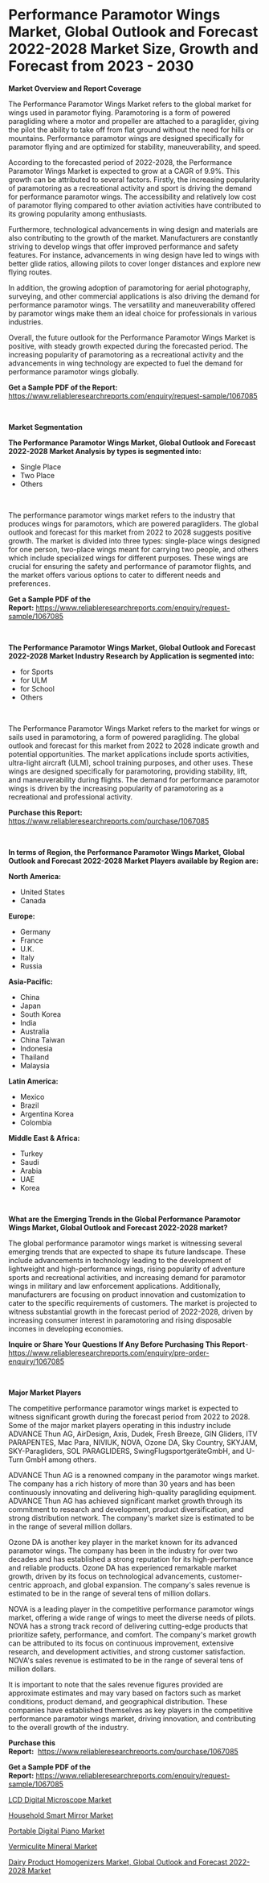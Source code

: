 <p><h1>Performance Paramotor Wings Market, Global Outlook and Forecast 2022-2028 Market Size, Growth and Forecast from 2023 - 2030</h1></p><p><strong>Market Overview and Report Coverage</strong></p>
<p><p>The Performance Paramotor Wings Market refers to the global market for wings used in paramotor flying. Paramotoring is a form of powered paragliding where a motor and propeller are attached to a paraglider, giving the pilot the ability to take off from flat ground without the need for hills or mountains. Performance paramotor wings are designed specifically for paramotor flying and are optimized for stability, maneuverability, and speed.</p><p>According to the forecasted period of 2022-2028, the Performance Paramotor Wings Market is expected to grow at a CAGR of 9.9%. This growth can be attributed to several factors. Firstly, the increasing popularity of paramotoring as a recreational activity and sport is driving the demand for performance paramotor wings. The accessibility and relatively low cost of paramotor flying compared to other aviation activities have contributed to its growing popularity among enthusiasts.</p><p>Furthermore, technological advancements in wing design and materials are also contributing to the growth of the market. Manufacturers are constantly striving to develop wings that offer improved performance and safety features. For instance, advancements in wing design have led to wings with better glide ratios, allowing pilots to cover longer distances and explore new flying routes.</p><p>In addition, the growing adoption of paramotoring for aerial photography, surveying, and other commercial applications is also driving the demand for performance paramotor wings. The versatility and maneuverability offered by paramotor wings make them an ideal choice for professionals in various industries.</p><p>Overall, the future outlook for the Performance Paramotor Wings Market is positive, with steady growth expected during the forecasted period. The increasing popularity of paramotoring as a recreational activity and the advancements in wing technology are expected to fuel the demand for performance paramotor wings globally.</p></p>
<p><strong>Get a Sample PDF of the Report:</strong> <a href="https://www.reliableresearchreports.com/enquiry/request-sample/1067085">https://www.reliableresearchreports.com/enquiry/request-sample/1067085</a></p>
<p>&nbsp;</p>
<p><strong>Market Segmentation</strong></p>
<p><strong>The Performance Paramotor Wings Market, Global Outlook and Forecast 2022-2028 Market Analysis by types is segmented into:</strong></p>
<p><ul><li>Single Place</li><li>Two Place</li><li>Others</li></ul></p>
<p>&nbsp;</p>
<p><p>The performance paramotor wings market refers to the industry that produces wings for paramotors, which are powered paragliders. The global outlook and forecast for this market from 2022 to 2028 suggests positive growth. The market is divided into three types: single-place wings designed for one person, two-place wings meant for carrying two people, and others which include specialized wings for different purposes. These wings are crucial for ensuring the safety and performance of paramotor flights, and the market offers various options to cater to different needs and preferences.</p></p>
<p><strong>Get a Sample PDF of the Report:</strong>&nbsp;<a href="https://www.reliableresearchreports.com/enquiry/request-sample/1067085">https://www.reliableresearchreports.com/enquiry/request-sample/1067085</a></p>
<p>&nbsp;</p>
<p><strong>The Performance Paramotor Wings Market, Global Outlook and Forecast 2022-2028 Market Industry Research by Application is segmented into:</strong></p>
<p><ul><li>for Sports</li><li>for ULM</li><li>for School</li><li>Others</li></ul></p>
<p>&nbsp;</p>
<p><p>The Performance Paramotor Wings Market refers to the market for wings or sails used in paramotoring, a form of powered paragliding. The global outlook and forecast for this market from 2022 to 2028 indicate growth and potential opportunities. The market applications include sports activities, ultra-light aircraft (ULM), school training purposes, and other uses. These wings are designed specifically for paramotoring, providing stability, lift, and maneuverability during flights. The demand for performance paramotor wings is driven by the increasing popularity of paramotoring as a recreational and professional activity.</p></p>
<p><strong>Purchase this Report:</strong>&nbsp; <a href="https://www.reliableresearchreports.com/purchase/1067085">https://www.reliableresearchreports.com/purchase/1067085</a></p>
<p>&nbsp;</p>
<p><strong>In terms of Region, the Performance Paramotor Wings Market, Global Outlook and Forecast 2022-2028 Market Players available by Region are:</strong></p>
<p>
    <p> <strong> North America: </strong>
        <ul>
            <li>United States</li>
            <li>Canada</li>
        </ul>
        </p> 
    <p> <strong> Europe: </strong>
        <ul>
            <li>Germany</li>
            <li>France</li>
            <li>U.K.</li>
            <li>Italy</li>
            <li>Russia</li>
        </ul>
        </p> 
    <p> <strong> Asia-Pacific: </strong>
        <ul>
            <li>China</li>
            <li>Japan</li>
            <li>South Korea</li>
            <li>India</li>
            <li>Australia</li>
            <li>China Taiwan</li>
            <li>Indonesia</li>
            <li>Thailand</li>
            <li>Malaysia</li>
        </ul>
        </p> 
    <p> <strong> Latin America: </strong>
        <ul>
            <li>Mexico</li>
            <li>Brazil</li>
            <li>Argentina Korea</li>
            <li>Colombia</li>
        </ul>
        </p> 
    <p> <strong> Middle East & Africa: </strong>
        <ul>
            <li>Turkey</li>
            <li>Saudi</li>
            <li>Arabia</li>
            <li>UAE</li>
            <li>Korea</li>
        </ul>
    </p>
    </p>
<p>&nbsp;</p>
<p><strong>What are the Emerging Trends in the Global Performance Paramotor Wings Market, Global Outlook and Forecast 2022-2028 market?</strong></p>
<p><p>The global performance paramotor wings market is witnessing several emerging trends that are expected to shape its future landscape. These include advancements in technology leading to the development of lightweight and high-performance wings, rising popularity of adventure sports and recreational activities, and increasing demand for paramotor wings in military and law enforcement applications. Additionally, manufacturers are focusing on product innovation and customization to cater to the specific requirements of customers. The market is projected to witness substantial growth in the forecast period of 2022-2028, driven by increasing consumer interest in paramotoring and rising disposable incomes in developing economies.</p></p>
<p><strong>Inquire or Share Your Questions If Any Before Purchasing This Report</strong>- <a href="https://www.reliableresearchreports.com/enquiry/pre-order-enquiry/1067085">https://www.reliableresearchreports.com/enquiry/pre-order-enquiry/1067085</a></p>
<p>&nbsp;</p>
<p><strong>Major Market Players</strong></p>
<p><p>The competitive performance paramotor wings market is expected to witness significant growth during the forecast period from 2022 to 2028. Some of the major market players operating in this industry include ADVANCE Thun AG, AirDesign, Axis, Dudek, Fresh Breeze, GIN Gliders, ITV PARAPENTES, Mac Para, NIVIUK, NOVA, Ozone DA, Sky Country, SKYJAM, SKY-Paragliders, SOL PARAGLIDERS, SwingFlugsportgeräteGmbH, and U-Turn GmbH among others.</p><p>ADVANCE Thun AG is a renowned company in the paramotor wings market. The company has a rich history of more than 30 years and has been continuously innovating and delivering high-quality paragliding equipment. ADVANCE Thun AG has achieved significant market growth through its commitment to research and development, product diversification, and strong distribution network. The company's market size is estimated to be in the range of several million dollars.</p><p>Ozone DA is another key player in the market known for its advanced paramotor wings. The company has been in the industry for over two decades and has established a strong reputation for its high-performance and reliable products. Ozone DA has experienced remarkable market growth, driven by its focus on technological advancements, customer-centric approach, and global expansion. The company's sales revenue is estimated to be in the range of several tens of million dollars.</p><p>NOVA is a leading player in the competitive performance paramotor wings market, offering a wide range of wings to meet the diverse needs of pilots. NOVA has a strong track record of delivering cutting-edge products that prioritize safety, performance, and comfort. The company's market growth can be attributed to its focus on continuous improvement, extensive research, and development activities, and strong customer satisfaction. NOVA's sales revenue is estimated to be in the range of several tens of million dollars.</p><p>It is important to note that the sales revenue figures provided are approximate estimates and may vary based on factors such as market conditions, product demand, and geographical distribution. These companies have established themselves as key players in the competitive performance paramotor wings market, driving innovation, and contributing to the overall growth of the industry.</p></p>
<p><strong>Purchase this Report:</strong>&nbsp;&nbsp;<a href="https://www.reliableresearchreports.com/purchase/1067085">https://www.reliableresearchreports.com/purchase/1067085</a></p>
<p></p>
<p><strong>Get a Sample PDF of the Report:</strong>&nbsp;<a href="https://www.reliableresearchreports.com/enquiry/request-sample/1067085">https://www.reliableresearchreports.com/enquiry/request-sample/1067085</a></p>
<p><p><a href="https://www.reportprime.com/lcd-digital-microscope-r4925">LCD Digital Microscope Market</a></p><p><a href="https://www.reportprime.com/household-smart-mirror-r4926">Household Smart Mirror Market</a></p><p><a href="https://medium.com/@keygreen5469/portable-digital-piano-market-size-growth-forecast-2023-2030-469b456505dd">Portable Digital Piano Market</a></p><p><a href="https://www.linkedin.com/pulse/decoding-vermiculite-mineral-market-deep-dive-latest-trends-2zu4f/">Vermiculite Mineral Market</a></p><p><a href="https://github.com/JameTravis/Market-Research-Report-List-1/blob/main/dairy-product-homogenizers-market-global-outlook-and-forecast-2022-2028-market.md">Dairy Product Homogenizers Market, Global Outlook and Forecast 2022-2028 Market</a></p></p>